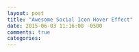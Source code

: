 ```yaml
---
layout: post
title: "Awesome Social Icon Hover Effect"
date: 2015-06-03 11:16:08 -0500
comments: true
categories: 
---
```

